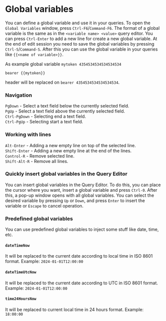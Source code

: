 # Global variables

You can define a global variable and use it in your queries. To open the `Global Variables` window, press `Ctrl-F6`/`Command-F6`.
The format of a global variable is the same as in the `<variable name> <value>` query editor.
You can press `Ctrl-Enter` to add a new line for create a new global variable.
At the end of edit session you need to save the global variables by pressing `Ctrl-S`/`Command-S`.
After this you can use the global variable in your queries like `{{<name of variable>}}`.  
  
As example global variable `mytoken 4354534534534534534`
```
bearer {{mytoken}}
```
header will be replaced on `bearer 4354534534534534534`.

### Navigation
`PgDown` - Select a text field below the currently selected field.  
`PgUp` - Select a text field above the currently selected field.  
`Ctrl-PgDown` - Selecting end a text field.  
`Ctrl-PgUp` - Selecting start a text field.

### Working with lines
`Alt-Enter` - Adding a new empty line on top of the selected line.  
`Shift-Enter` - Adding a new empty line at the end of the lines.  
`Control-R` - Remove selected line.  
`Shift-Alt-R` - Remove all lines.

### Quickly insert global variables in the Query Editor
You can insert global variables in the Query Editor. To do this, you can place the cursor where you want, insert a global variable and press `Ctrl-0`.
After this, a pop-up window opens with all global variables. You can select the desired variable by pressing `Up` or `Down`, and press `Enter` to insert the variable or `Escape` to cancel operation.

### Predefined global variables
You can use predefined global variables to inject some stuff like date, time, etc.

#### `dateTimeNow`

It will be replaced to the current date according to local time in ISO 8601 format.
Example: `2024-01-01T12:00:00`

#### `dateTimeUtcNow`

It will be replaced to the current date according to UTC in ISO 8601 format.
Example: `2024-01-01T12:00:00`

#### `time24HoursNow`

It will be replaced to current local time in 24 hours format.
Example: `18:00:00`
